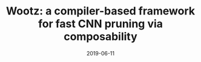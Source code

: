 ---
title: "Wootz: a compiler-based framework for fast CNN pruning via composability"
collection: publications
permalink: /publication/2019-06-11-pldi
date: 2019-06-11
venue: 'Proceedings of the 40th ACM SIGPLAN Conference on Programming Language Design and Implementation (PLDI), 2019. (Acceptance rate: 27.7% (76/274)) '
paperurl: 'http://guanh01.github.io/files/19pldi.pdf'
authors: 'Hui Guan, Xipeng Shen, and Seung-Hwan Lim'
---